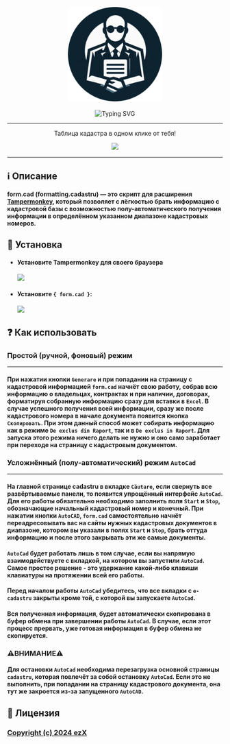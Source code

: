 <center>
    <div align="center">
        <img src="https://github.com/ecXbe/form.cad/blob/main/assets/logo.png?raw=true" width="220px">
        <br><br>
        <img src="https://readme-typing-svg.demolab.com?font=Zain&weight=900&size=48&pause=1000&center=true&vCenter=true&width=435&height=55&lines=%7B+form.cad+%7D" alt="Typing SVG" />
    </div>
</center>

---

<center>
    <div align="center">
        <p>
            Таблица кадастра в одном клике от тебя!
        </p>
        <a href='https://github.com/ecXbe/form.cad/commits/main/form.cad.user.js'>
            <img src="https://img.shields.io/badge/dynamic/json?url=https%3A%2F%2Fraw.githubusercontent.com%2FecXbe%2Fform.cad%2Fmain%2Fconfig.json&query=version&style=for-the-badge&label=%D0%9F%D0%BE%D1%81%D0%BB%D0%B5%D0%B4%D0%BD%D1%8F%D1%8F%20%D1%81%D1%82%D0%B0%D0%B1%D0%B8%D0%BB%D1%8C%D0%BD%D0%B0%D1%8F%20%D0%B2%D0%B5%D1%80%D1%81%D0%B8%D1%8F&color=lightgray">
        </a>
    </div>  
</center>

---

## ℹ️ Описание

#### **form.cad** (formatting.cadastru) — это скрипт для расширения [Tampermonkey](https://www.tampermonkey.net), который позволяет с лёгкостью брать информацию с кадастровой базы с возможностью полу-автоматического получения информации в определённом указанном диапазоне кадастровых номеров.

## 🔧 Установка

- #### Установите Tampermonkey для своего браузера
    <a href="https://tampermonkey.net">
    <img src="https://img.shields.io/badge/Установить-black?style=for-the-badge&logo=tampermonkey&logoColor=white">
    </a>

- #### Установите `{ form.cad }`: 
    <a href="https://github.com/ecXbe/form.cad/raw/main/form.cad.user.js">
    <img src="https://img.shields.io/badge/{} Установить-white?style=for-the-badge">
    </a>

## ❓ Как использовать

### Простой (ручной, фоновый) режим
---
#### При нажатии кнопки `Generare` и при попадании на страницу с кадастровой информацией `form.cad` начнёт свою работу, собрав всю информацию о владельцах, контрактах и при наличии, договорах, форматируя собранную информацию сразу для вставки в `Excel`. В случае успешного получения всей информации, сразу же после кадастрового номера в начале документа появится кнопка `Скопировать`. При этом данный способ может собирать информацию как в режиме `De exclus din Raport`, так и в `De exclus in Raport`. Для запуска этого режима ничего делать не нужно и оно само заработает при переходе на страницу с кадастровым документом.

### Усложнённый (полу-автоматический) режим `AutoCad`
---
#### На главной странице cadastru в вкладке `Căutare`, если свернуть все развёртываемые панели, то появится упрощённый интерфейс `AutoCad`. Для его работы обязательно необходимо заполнить поля `Start` и `Stop`, обозначающие начальный кадастровый номер и конечный. При нажатии кнопки `AutoCAD`, `form.cad` самостоятельно начнёт переадресовывать вас на сайты нужных кадастровых документов в диапазоне, котором вы указали в полях `Start` и `Stop`, брать оттуда информацию и после этого закрывать эти же самые документы.

#### `AutoCad` будет работать лишь в том случае, если вы напрямую взаимодействуете с вкладкой, на котором вы запустили `AutoCad`. Самое простое решение - это удержание какой-либо клавиши клавиатуры на протяжении всей его работы.

#### Перед началом работы `AutoCad` убедитесь, что все вкладки с `e-cadastru` закрыты кроме той, с которой вы запускаете `AutoCad`.

#### Вся полученная информация, будет автоматически скопирована в буфер обмена при завершении работы `AutoCad`. В случае, если этот процесс прервать, уже готовая информация в буфер обмена не скопируется.

### ⚠️ВНИМАНИЕ⚠️

#### Для остановки `AutoCad` необходима перезагрузка основной страницы `cadastru`, которая повлечёт за собой остановку `AutoCad`. Если это не выполнить, при попадании на страницу кадастрового документа, она тут же закроется из-за запущенного `AutoCAD`.

## 📄 Лицензия
### [Copyright (c) 2024 ezX]()